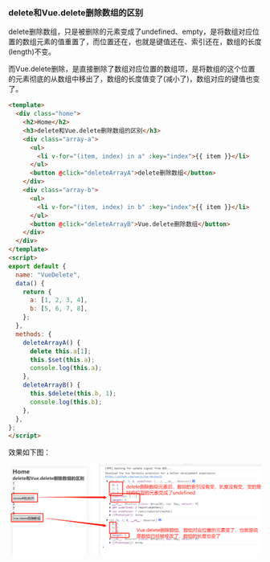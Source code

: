 ### delete和Vue.delete删除数组的区别

delete删除数组，只是被删除的元素变成了undefined、empty，是将数组对应位置的数组元素的值重置了，而位置还在，也就是键值还在、索引还在，数组的长度(length)不变。

而Vue.delete删除，是直接删除了数组对应位置的数组项，是将数组的这个位置的元素彻底的从数组中移出了，数组的长度值变了(减小了)，数组对应的键值也变了。

```html
<template>
  <div class="home">
    <h2>Home</h2>
    <h3>delete和Vue.delete删除数组的区别</h3>
    <div class="array-a">
      <ul>
        <li v-for="(item, index) in a" :key="index">{{ item }}</li>
      </ul>
      <button @click="deleteArrayA">delete删除数组</button>
    </div>
    <div class="array-b">
      <ul>
        <li v-for="(item, index) in b" :key="index">{{ item }}</li>
      </ul>
      <button @click="deleteArrayB">Vue.delete删除数组</button>
    </div>
  </div>
</template>
<script>
export default {
  name: "VueDelete",
  data() {
    return {
      a: [1, 2, 3, 4],
      b: [5, 6, 7, 8],
    };
  },
  methods: {
    deleteArrayA() {
      delete this.a[1];
      this.$set(this.a);
      console.log(this.a);
    },
    deleteArrayB() {
      this.$delete(this.b, 1);
      console.log(this.b);
    },
  },
};
</script>
```

效果如下图：

![delete和Vue.delete删除数组的区别](../../../public/images/i106.png)
